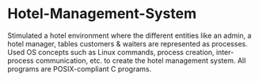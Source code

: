 # Hotel-Management-System

Stimulated a hotel environment where the different entities like an admin, a hotel manager, tables customers & waiters are represented as processes.
Used OS concepts such as Linux commands, process creation, inter-process communication, etc. to create the hotel management system.
All programs are POSIX-compliant C programs.
